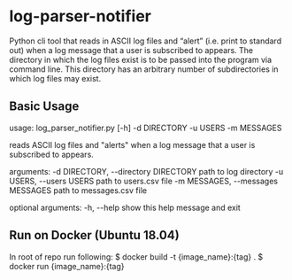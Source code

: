 # log-parser-notifier
Python cli tool that reads in ASCII log files and “alert” (i.e. print to standard out) when a log message that a user is subscribed to appears. The directory in which the log files exist is to be passed into the program via command line. This directory has an arbitrary number of subdirectories in which log files may exist.

## Basic Usage
usage: log_parser_notifier.py [-h] -d DIRECTORY -u USERS -m MESSAGES

reads ASCII log files and "alerts" when a log message that a user is subscribed to appears.

arguments:
  -d DIRECTORY, --directory DIRECTORY
                        path to log directory
  -u USERS, --users USERS
                        path to users.csv file
  -m MESSAGES, --messages MESSAGES
                        path to messages.csv file

optional arguments:
  -h, --help            show this help message and exit

## Run on Docker (Ubuntu 18.04)
In root of repo run following:
$ docker build -t {image_name}:{tag} .
$ docker run {image_name}:{tag}
